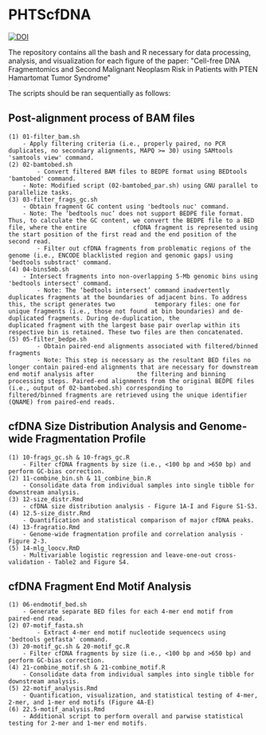 # PHTScfDNA
[![DOI](https://zenodo.org/badge/642143482.svg)](https://zenodo.org/doi/10.5281/zenodo.10372574)

The repository contains all the bash and R necessary for data processing, analysis, and visualization for each figure of the paper: "Cell-free DNA Fragmentomics and Second Malignant Neoplasm Risk in Patients with PTEN Hamartomat Tumor Syndrome"

The scripts should be ran sequentially as follows: 

## Post-alignment process of BAM files 
	(1) 01-filter_bam.sh 
 		- Apply filtering criteria (i.e., properly paired, no PCR duplicates, no secondary alignments, MAPQ >= 30) using SAMtools 'samtools view' command. 
   	(2) 02-bamtobed.sh
        	- Convert filtered BAM files to BEDPE format using BEDtools 'bamtobed' command.
	 	- Note: Modified script (02-bamtobed_par.sh) using GNU parallel to parallelize tasks. 
	(3) 03-filter_frags_gc.sh
	 	- Obtain fragment GC content using 'bedtools nuc' command.
  		- Note: The ‘bedtools nuc’ does not support BEDPE file format. Thus, to calculate the GC content, we convert the BEDPE file to a BED file, where the entire 			cfDNA fragment is represented using the start position of the first read and the end position of the second read. 
        	- Filter out cfDNA fragments from problematic regions of the genome (i.e., ENCODE blacklisted region and genomic gaps) using 'bedtools substract' command.
	(4) 04-bins5mb.sh
 		- Intersect fragments into non-overlapping 5-Mb genomic bins using 'bedtools intersect' command. 
     		- Note: The ‘bedtools intersect’ command inadvertently duplicates fragments at the boundaries of adjacent bins. To address this, the script generates two 			temporary files: one for unique fragments (i.e., those not found at bin boundaries) and de-duplicated fragments. During de-duplication, the 				duplicated fragment with the largest base pair overlap within its respective bin is retained. These two files are then concatenated.
   	(5) 05-filter_bedpe.sh
    		- Obtain paired-end alignments associated with filtered/binned fragments
      		- Note: This step is necessary as the resultant BED files no longer contain paired-end alignments that are necessary for downstream end motif analysis after 			the filtering and binning processing steps. Paired-end alignments from the original BEDPE files (i.e., output of 02-bamtobed.sh) corresponding to 			filtered/binned fragments are retrieved using the unique identifier (QNAME) from paired-end reads. 
      
 ## cfDNA Size Distribution Analysis and Genome-wide Fragmentation Profile 
 
 	(1) 10-frags_gc.sh & 10-frags_gc.R
		- Filter cfDNA fragments by size (i.e., <100 bp and >650 bp) and perform GC-bias correction. 
	(2) 11-combine_bin.sh & 11_combine_bin.R
		- Consolidate data from individual samples into single tibble for downstream analysis. 
	(3) 12-size_distr.Rmd 
		- cfDNA size distribution analysis - Figure 1A-I and Figure S1-S3. 
  	(4) 12.5-size_distr.Rmd
   		- Quantification and statistical comparison of major cfDNA peaks. 
	(4) 13-fragratio.Rmd
		- Genome-wide fragmentation profile and correlation analysis - Figure 2-3. 
  	(5) 14-mlg_loocv.RmD
   		- Multivariable logistic regression and leave-one-out cross-validation - Table2 and Figure S4. 
 
 ## cfDNA Fragment End Motif Analysis  
	(1) 06-endmotif_bed.sh
		- Generate separate BED files for each 4-mer end motif from paired-end read. 
	(2) 07-motif_fasta.sh
        	- Extract 4-mer end motif nucleotide sequencecs using 'bedtools getfasta' command. 
	(3) 20-motif_gc.sh & 20-motif_gc.R
		- Filter cfDNA fragments by size (i.e., <100 bp and >650 bp) and perform GC-bias correction. 
	(4) 21-combine_motif.sh & 21-combine_motif.R
		- Consolidate data from individual samples into single tibble for downstream analysis. 
	(5) 22-motif_analysis.Rmd
 		- Quantification, visualization, and statistical testing of 4-mer, 2-mer, and 1-mer end motifs (Figure 4A-E)
	(6) 22.5-motif_analysis.Rmd
 		- Additional script to perform overall and parwise statistical testing for 2-mer and 1-mer end motifs. 
   
   
 	
	

        
        
      
